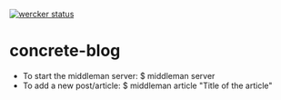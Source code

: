 [![wercker status](https://app.wercker.com/status/48144e0eab0742c4e46d5bdc18987fa3/s/master "wercker status")](https://app.wercker.com/project/bykey/48144e0eab0742c4e46d5bdc18987fa3)

concrete-blog
=============

- To start the middleman server: $ middleman server
- To add a new post/article: $ middleman article "Title of the article"